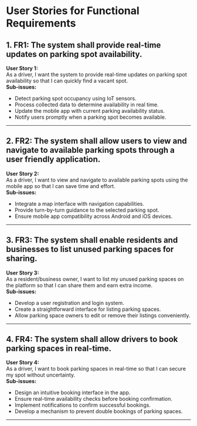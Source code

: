 # User Stories for Functional Requirements

## 1. FR1: The system shall provide real-time updates on parking spot availability.
**User Story 1:**  
As a driver, I want the system to provide real-time updates on parking spot availability so that I can quickly find a vacant spot.  
**Sub-issues:**  
- Detect parking spot occupancy using IoT sensors.  
- Process collected data to determine availability in real time.  
- Update the mobile app with current parking availability status.  
- Notify users promptly when a parking spot becomes available.

---

## 2. FR2: The system shall allow users to view and navigate to available parking spots through a user friendly application.
**User Story 2:**  
As a driver, I want to view and navigate to available parking spots using the mobile app so that I can save time and effort.  
**Sub-issues:**  
- Integrate a map interface with navigation capabilities.  
- Provide turn-by-turn guidance to the selected parking spot.  
- Ensure mobile app compatibility across Android and iOS devices.

---

## 3. FR3: The system shall enable residents and businesses to list unused parking spaces for sharing.
**User Story 3:**  
As a resident/business owner, I want to list my unused parking spaces on the platform so that I can share them and earn extra income.  
**Sub-issues:**  
- Develop a user registration and login system.  
- Create a straightforward interface for listing parking spaces.  
- Allow parking space owners to edit or remove their listings conveniently.

---

## 4. FR4: The system shall allow drivers to book parking spaces in real-time.
**User Story 4:**  
As a driver, I want to book parking spaces in real-time so that I can secure my spot without uncertainty.  
**Sub-issues:**  
- Design an intuitive booking interface in the app.  
- Ensure real-time availability checks before booking confirmation.  
- Implement notifications to confirm successful bookings.  
- Develop a mechanism to prevent double bookings of parking spaces.

---
